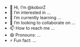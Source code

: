 - 👋 Hi, I’m @koborZ
- 👀 I’m interested in ...
- 🌱 I’m currently learning ...
- 💞️ I’m looking to collaborate on ...
- 📫 How to reach me ...
- 😄 Pronouns: ...
- ⚡ Fun fact: ...

<!---
koborZ/koborZ is a ✨ special ✨ repository because its `README.md` (this file) appears on your GitHub profile.
You can click the Preview link to take a look at your changes.
--->
